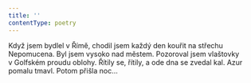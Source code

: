 ```yaml
---
title: ''
contentType: poetry
---
```


Když jsem bydlel v Římě, chodil jsem každý den kouřit na střechu Nepomucena. Byl jsem vysoko nad městem. Pozoroval jsem vlaštovky v Golfském proudu oblohy. Řítily se, řítily, a ode dna se zvedal kal. Azur pomalu tmavl. Potom přišla noc…
